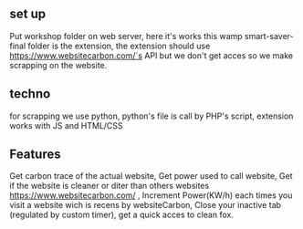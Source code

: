 ## set up
Put workshop folder on web server, here it's works this wamp
smart-saver-final folder is the extension,
the extension should use https://www.websitecarbon.com/´s API but we don't get acces so we make scrapping on the website.

## techno
for scrapping we use python, python's file is call by PHP's script,
extension works with JS and HTML/CSS


## Features
Get carbon trace of the actual website,
Get power used to call website,
Get if the website is cleaner or diter than others websites https://www.websitecarbon.com/ ,
Increment Power(KW/h) each times you visit a website wich is recens by websiteCarbon,
Close your inactive tab (regulated by custom timer),
get a quick acces to clean fox.
